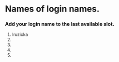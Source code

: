 # Names of login names.

### Add your login name to the last available slot.

1. lruzicka
2.
3.
4.
5.
